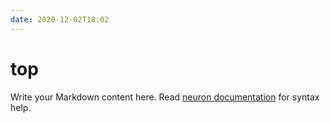```yaml
---
date: 2020-12-02T18:02
---
```


# top

Write your Markdown content here. Read [neuron documentation](https://neuron.zettel.page/2011404.html) for syntax help.


